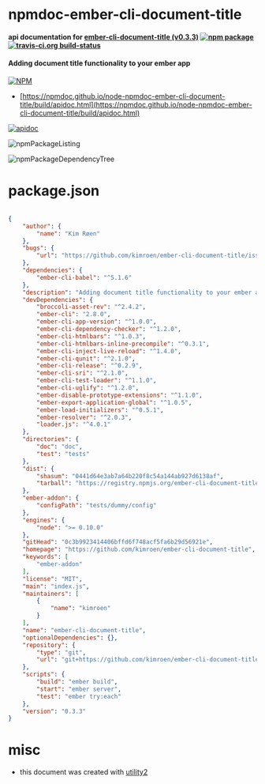 # npmdoc-ember-cli-document-title

#### api documentation for  [ember-cli-document-title (v0.3.3)](https://github.com/kimroen/ember-cli-document-title)  [![npm package](https://img.shields.io/npm/v/npmdoc-ember-cli-document-title.svg?style=flat-square)](https://www.npmjs.org/package/npmdoc-ember-cli-document-title) [![travis-ci.org build-status](https://api.travis-ci.org/npmdoc/node-npmdoc-ember-cli-document-title.svg)](https://travis-ci.org/npmdoc/node-npmdoc-ember-cli-document-title)

#### Adding document title functionality to your ember app

[![NPM](https://nodei.co/npm/ember-cli-document-title.png?downloads=true&downloadRank=true&stars=true)](https://www.npmjs.com/package/ember-cli-document-title)

- [https://npmdoc.github.io/node-npmdoc-ember-cli-document-title/build/apidoc.html](https://npmdoc.github.io/node-npmdoc-ember-cli-document-title/build/apidoc.html)

[![apidoc](https://npmdoc.github.io/node-npmdoc-ember-cli-document-title/build/screenCapture.buildCi.browser.%252Ftmp%252Fbuild%252Fapidoc.html.png)](https://npmdoc.github.io/node-npmdoc-ember-cli-document-title/build/apidoc.html)

![npmPackageListing](https://npmdoc.github.io/node-npmdoc-ember-cli-document-title/build/screenCapture.npmPackageListing.svg)

![npmPackageDependencyTree](https://npmdoc.github.io/node-npmdoc-ember-cli-document-title/build/screenCapture.npmPackageDependencyTree.svg)



# package.json

```json

{
    "author": {
        "name": "Kim Røen"
    },
    "bugs": {
        "url": "https://github.com/kimroen/ember-cli-document-title/issues"
    },
    "dependencies": {
        "ember-cli-babel": "^5.1.6"
    },
    "description": "Adding document title functionality to your ember app",
    "devDependencies": {
        "broccoli-asset-rev": "^2.4.2",
        "ember-cli": "2.8.0",
        "ember-cli-app-version": "^1.0.0",
        "ember-cli-dependency-checker": "^1.2.0",
        "ember-cli-htmlbars": "^1.0.3",
        "ember-cli-htmlbars-inline-precompile": "^0.3.1",
        "ember-cli-inject-live-reload": "^1.4.0",
        "ember-cli-qunit": "^2.1.0",
        "ember-cli-release": "^0.2.9",
        "ember-cli-sri": "^2.1.0",
        "ember-cli-test-loader": "^1.1.0",
        "ember-cli-uglify": "^1.2.0",
        "ember-disable-prototype-extensions": "^1.1.0",
        "ember-export-application-global": "^1.0.5",
        "ember-load-initializers": "^0.5.1",
        "ember-resolver": "^2.0.3",
        "loader.js": "^4.0.1"
    },
    "directories": {
        "doc": "doc",
        "test": "tests"
    },
    "dist": {
        "shasum": "0441d64e3ab7a64b220f8c54a144ab927d6138af",
        "tarball": "https://registry.npmjs.org/ember-cli-document-title/-/ember-cli-document-title-0.3.3.tgz"
    },
    "ember-addon": {
        "configPath": "tests/dummy/config"
    },
    "engines": {
        "node": ">= 0.10.0"
    },
    "gitHead": "0c3b9923414406bffd6f748acf5fa6b29d56921e",
    "homepage": "https://github.com/kimroen/ember-cli-document-title",
    "keywords": [
        "ember-addon"
    ],
    "license": "MIT",
    "main": "index.js",
    "maintainers": [
        {
            "name": "kimroen"
        }
    ],
    "name": "ember-cli-document-title",
    "optionalDependencies": {},
    "repository": {
        "type": "git",
        "url": "git+https://github.com/kimroen/ember-cli-document-title.git"
    },
    "scripts": {
        "build": "ember build",
        "start": "ember server",
        "test": "ember try:each"
    },
    "version": "0.3.3"
}
```



# misc
- this document was created with [utility2](https://github.com/kaizhu256/node-utility2)
